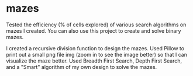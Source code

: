 # mazes
Tested the efficiency (% of cells explored) of various search algorithms on mazes I created. You can also use this project to create and solve binary mazes. 

I created a recursive division function to design the mazes. Used Pillow to print out a small png file img (zoom in to see the image better) so that I can visualize the maze better. Used Breadth First Search, Depth First Search, and a "Smart" algorithm of my own design to solve the mazes.

